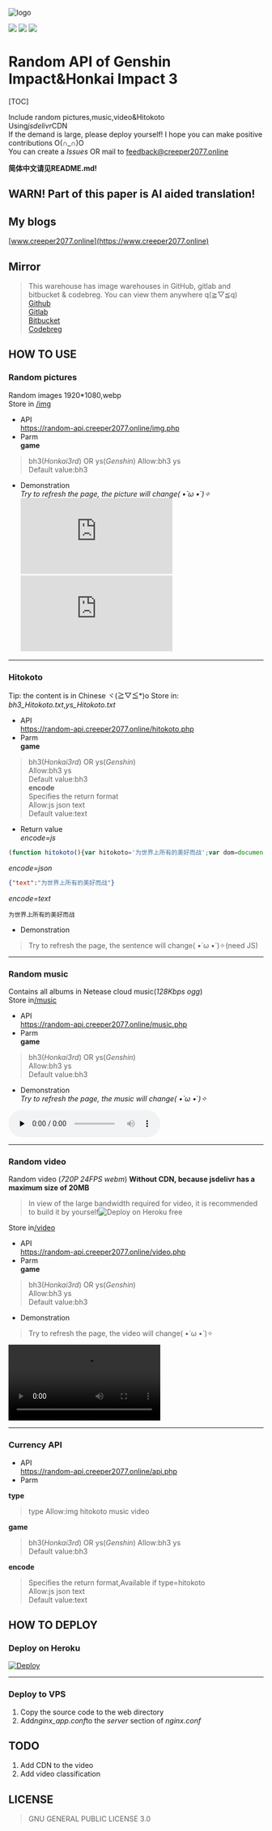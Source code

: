 ![logo](https://cdn.jsdelivr.net/gh/Creeper2077/random-api@main/cover.png "Honkai&Genshin")

<a href="https://github.com/Creeper2077/random-api/stargazers"><img style="display: inline" src="https://img.shields.io/github/stars/Creeper2077/random-api?style=social"></a>  <a href="https://github.com/Creeper2077/random-api/network/members"><img style="display: inline" src="https://img.shields.io/github/forks/Creeper2077/random-api?style=social"></a> <a href="https://github.com/Creeper2077/random-api"><img style="display: inline" src="https://img.shields.io/github/downloads/Creeper2077/random-api/total?style=social"></a>

# Random API of Genshin Impact&Honkai Impact 3 

[TOC]

Include random pictures,music,video&Hitokoto  
Using*jsdelivr*CDN  
If the demand is large, please deploy yourself! 
I hope you can make positive contributions O(∩_∩)O  
You can create a *Issues* OR mail to [feedback@creeper2077.online](mailto:feedback@creeper077.online)    

**简体中文请见README.md!**

## WARN! Part of this paper is AI aided translation!

## My blogs
[www.creeper2077.online](https://www.creeper2077.online)   

## Mirror
> This warehouse has image warehouses in GitHub, gitlab and bitbucket &amp; codebreg. You can view them anywhere q(≧▽≦q)  
[Github](https://github.com/Creeper2077/random-api)  
[Gitlab](https://gitlab.com/Creeper2077/random-api)  
[Bitbucket](https://bitbucket.org/creeper2077/random-api)  
[Codebreg](https://codeberg.org/creeper2077/random-api)

## HOW TO USE

### Random pictures
Random images 1920*1080,webp  
Store in [/img](https://github.com/Creeper2077/random-api/tree/main/img)  
- API  
		https://random-api.creeper2077.online/img.php
- Parm  
**game**  
> bh3(*Honkai3rd*) OR ys(*Genshin*)
Allow:bh3 ys  
Default value:bh3  

- Demonstration  
*Try to refresh the page, the picture will change( •̀ ω •́ )✧*  
![Honaki photo](https://random-api.creeper2077.online/img.php "It's random!")  
![Genshin photo](https://random-api.creeper2077.online/img.php?game=ys "It's random!")  

***

### Hitokoto   
Tip: the content is in Chinese  ヾ(≧▽≦*)o
Store in: *bh3_Hitokoto.txt*,*ys_Hitokoto.txt*  
- API  
		https://random-api.creeper2077.online/hitokoto.php 
- Parm  
**game**  
> bh3(*Honkai3rd*) OR ys(*Genshin*)  
Allow:bh3 ys  
Default value:bh3  
**encode**  
> Specifies the return format  
Allow:js json text   
Default value:text  
- Return value  
*encode=js*      
``` javascript
(function hitokoto(){var hitokoto='为世界上所有的美好而战';var dom=document.querySelector('#hitokoto');Array.isArray(dom)?dom[0].innerText=hitokoto:dom.innerText=hitokoto;})()
```
*encode=json*
```json
{"text":"为世界上所有的美好而战"}
```
*encode=text*  
```
为世界上所有的美好而战
```
-  Demonstration 
> Try to refresh the page, the sentence will change( •̀ ω •́ )✧(need JS)  

<p id="hitokoto">
<script src="https://random-api.creeper2077.online/hitokoto.php?encode=js" defer></script>

***

### Random music  
Contains all albums in Netease cloud music(*128Kbps ogg*)  
Store in[/music](https://github.com/Creeper2077/random-api/tree/main/music)  
- API  
		https://random-api.creeper2077.online/music.php
- Parm  
**game**  
> bh3(*Honkai3rd*) OR ys(*Genshin*)  
Allow:bh3 ys  
Default value:bh3  

- Demonstration  
*Try to refresh the page, the music will change( •̀ ω •́ )✧*  

<audio id="audio" controls="" preload="none"><source id="mp3" src="https://random-api.creeper2077.online/music.php"></audio>  
***

### Random video  
Random video (*720P 24FPS webm*) 
**Without CDN, because jsdelivr has a maximum size of 20MB**  
> In view of the large bandwidth required for video, it is recommended to build it by yourself![Deploy on Heroku free](#deploy)  

Store in[/video](https://github.com/Creeper2077/random-api/tree/main/video)  
- API  
		https://random-api.creeper2077.online/video.php
- Parm  
**game**  
> bh3(*Honkai3rd*) OR ys(*Genshin*)  
Allow:bh3 ys  
Default value:bh3  
- Demonstration
> Try to refresh the page, the video will change( •̀ ω •́ )✧  

<video controls="controls" autoplay="autoplay">
  <source src="https://random-api.creeper2077.online/video.php" type="video/webm" />
</video>

***
### Currency API
- API  
		https://random-api.creeper2077.online/api.php
- Parm  

**type**
> type
Allow:img hitokoto music video

**game**  
> bh3(*Honkai3rd*) OR ys(*Genshin*) 
Allow:bh3 ys  
Default value:bh3  

**encode**  
> Specifies the return format,Available if type=hitokoto  
Allow:js json text   
Default value:text

## HOW TO DEPLOY 
<span id="deploy"></span>

### Deploy on Heroku

[![Deploy](https://www.herokucdn.com/deploy/button.svg)](https://heroku.com/deploy?template=https://github.com/Creeper2077/random-api)
***
### Deploy to VPS  

1. Copy the source code to the web directory   
2. Add*nginx_app.conf*to the *server* section of *nginx.conf*

## TODO
1. Add CDN to the video
2. Add video classification

## LICENSE
> GNU GENERAL PUBLIC LICENSE 3.0

<script>
//Redirect
if (document.domain="random-api.creeper2077.online") {
var lang = navigator.language || navigator.userLanguage;
lang = lang.substr(0, 2);
if (lang == "zh") {
	window.location.replace("https://random-api.creeper2077.online");
}
}
</script>